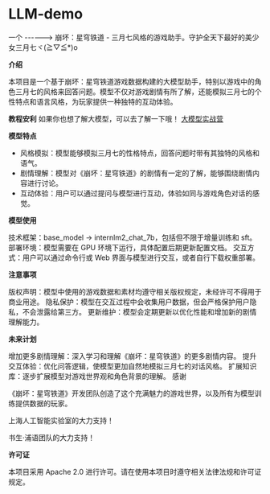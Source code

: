 # LLM-demo
一个 ------> 崩坏：星穹铁道 - 三月七风格的游戏助手。守护全天下最好的美少女三月七ヾ(≧▽≦*)o

**介绍**

本项目是一个基于崩坏：星穹铁道游戏数据构建的大模型助手，特别以游戏中的角色三月七的风格来回答问题。模型不仅对游戏剧情有所了解，还能模拟三月七的个性特点和语言风格，为玩家提供一种独特的互动体验。

**教程安利** 
如果你也想了解大模型，可以去了解一下哦！ 
[大模型实战营](https://github.com/TnternLM/Tutorial)

**模型特点**

- 风格模拟：模型能够模拟三月七的性格特点，回答问题时带有其独特的风格和语气。
- 剧情理解：模型对《崩坏：星穹铁道》的剧情有一定的了解，能够围绕剧情内容进行讨论。
- 互动体验：用户可以通过提问与模型进行互动，体验如同与游戏角色对话的感觉。

**模型使用**

技术框架：base_model -> internlm2_chat_7b，包括但不限于增量训练和 sft。
部署环境：模型需要在 GPU 环境下运行，具体配置后期更新配置文档。
交互方式：用户可以通过命令行或 Web 界面与模型进行交互，或者自行下载权重部署。

**注意事项**

版权声明：模型中使用的游戏数据和素材均遵守相关版权规定，未经许可不得用于商业用途。
隐私保护：模型在交互过程中会收集用户数据，但会严格保护用户隐私，不会泄露给第三方。
更新维护：模型会定期更新以优化性能和增加新的剧情理解能力。

**未来计划**

增加更多剧情理解：深入学习和理解《崩坏：星穹铁道》的更多剧情内容。
提升交互体验：优化问答逻辑，使模型更加自然地模拟三月七的对话风格。
扩展知识库：逐步扩展模型对游戏世界观和角色背景的理解。
感谢

《崩坏：星穹铁道》开发团队创造了这个充满魅力的游戏世界，以及所有为模型训练提供数据的玩家。

上海人工智能实验室的大力支持！

书生·浦语团队的大力支持！

**许可证**

本项目采用 Apache 2.0 进行许可。请在使用本项目时遵守相关法律法规和许可证规定。